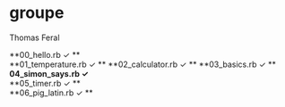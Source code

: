 # groupe
Thomas Feral 

**00_hello.rb ✓ **	
**01_temperature.rb ✓ **
**02_calculator.rb ✓ **	
**03_basics.rb ✓ **	
**04_simon_says.rb ✓**	
**05_timer.rb ✓ **	
**06_pig_latin.rb ✓ **


